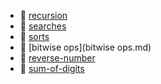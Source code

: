 * 📂 [recursion](recursion)
* 📂 [searches](searches)
* 📂 [sorts](sorts)
* 📄 [bitwise ops](bitwise ops.md)
* 📄 [reverse-number](reverse-number.md)
* 📄 [sum-of-digits](sum-of-digits.md)

